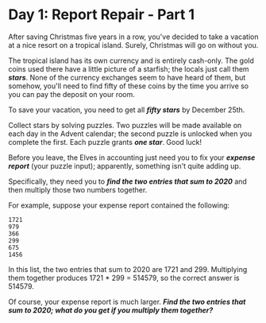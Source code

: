 # Day 1: Report Repair - Part 1

After saving Christmas five years in a row, you've decided to take a
vacation at a nice resort on a tropical island. Surely, Christmas will go
on without you.

The tropical island has its own currency and is entirely cash-only. The
gold coins used there have a little picture of a starfish; the locals just
call them ***stars***. None of the currency exchanges seem to have heard of them,
but somehow, you'll need to find fifty of these coins by the time you
arrive so you can pay the deposit on your room.

To save your vacation, you need to get all ***fifty stars*** by December 25th.

Collect stars by solving puzzles. Two puzzles will be made available on
each day in the Advent calendar; the second puzzle is unlocked when you
complete the first. Each puzzle grants ***one star***. Good luck!

Before you leave, the Elves in accounting just need you to fix your ***expense
report*** (your puzzle input); apparently, something isn't quite adding up.

Specifically, they need you to ***find the two entries that sum to 2020*** and then multiply those two numbers together.

For example, suppose your expense report contained the following:

```text
1721
979
366
299
675
1456
```

In this list, the two entries that sum to 2020 are 1721 and 299.
Multiplying them together produces 1721 * 299 = 514579, so the correct
answer is 514579.

Of course, your expense report is much larger. ***Find the two entries that sum to 2020; what do you get if you multiply them together?***
